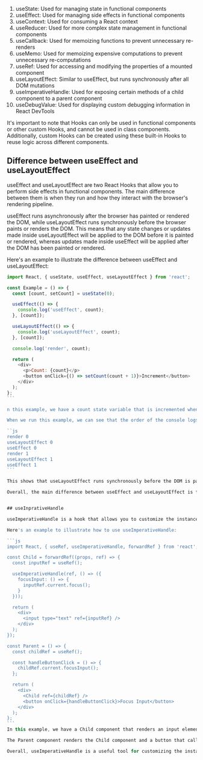 1. useState: Used for managing state in functional components
2. useEffect: Used for managing side effects in functional components
3. useContext: Used for consuming a React context
4. useReducer: Used for more complex state management in functional components
5. useCallback: Used for memoizing functions to prevent unnecessary re-renders
6. useMemo: Used for memoizing expensive computations to prevent unnecessary re-computations
7. useRef: Used for accessing and modifying the properties of a mounted component
8. useLayoutEffect: Similar to useEffect, but runs synchronously after all DOM mutations
9. useImperativeHandle: Used for exposing certain methods of a child component to a parent component
10. useDebugValue: Used for displaying custom debugging information in React DevTools


It's important to note that Hooks can only be used in functional components or other custom Hooks, and cannot be used in class components. Additionally, custom Hooks can be created using these built-in Hooks to reuse logic across different components.

## Difference between useEffect and useLayoutEffect

useEffect and useLayoutEffect are two React Hooks that allow you to perform side effects in functional components. The main difference between them is when they run and how they interact with the browser's rendering pipeline.

useEffect runs asynchronously after the browser has painted or rendered the DOM, while useLayoutEffect runs synchronously before the browser paints or renders the DOM. This means that any state changes or updates made inside useLayoutEffect will be applied to the DOM before it is painted or rendered, whereas updates made inside useEffect will be applied after the DOM has been painted or rendered.

Here's an example to illustrate the difference between useEffect and useLayoutEffect:
````js
import React, { useState, useEffect, useLayoutEffect } from 'react';

const Example = () => {
  const [count, setCount] = useState(0);

  useEffect(() => {
    console.log('useEffect', count);
  }, [count]);

  useLayoutEffect(() => {
    console.log('useLayoutEffect', count);
  }, [count]);

  console.log('render', count);

  return (
    <div>
      <p>Count: {count}</p>
      <button onClick={() => setCount(count + 1)}>Increment</button>
    </div>
  );
};
```

n this example, we have a count state variable that is incremented when the user clicks the "Increment" button. We're using useEffect and useLayoutEffect to log the current value of count when it changes.

When we run this example, we can see that the order of the console logs is:

``js
render 0
useLayoutEffect 0
useEffect 0
render 1
useLayoutEffect 1
useEffect 1
```

This shows that useLayoutEffect runs synchronously before the DOM is painted or rendered, and useEffect runs asynchronously after the DOM is painted or rendered.

Overall, the main difference between useEffect and useLayoutEffect is their timing and how they interact with the browser's rendering pipeline. In general, you should use useEffect for most side effects and useLayoutEffect only when you need to make updates that affect the layout of the page or interact with other browser APIs that depend on the layout.


## useInprativeHandle

useImperativeHandle is a hook that allows you to customize the instance value that is exposed to parent components when using ref on a child component. It is often used in conjunction with forwardRef, which allows a child component to receive a ref from its parent.

Here's an example to illustrate how to use useImperativeHandle:

```js
import React, { useRef, useImperativeHandle, forwardRef } from 'react';

const Child = forwardRef((props, ref) => {
  const inputRef = useRef();

  useImperativeHandle(ref, () => ({
    focusInput: () => {
      inputRef.current.focus();
    }
  }));

  return (
    <div>
      <input type="text" ref={inputRef} />
    </div>
  );
});

const Parent = () => {
  const childRef = useRef();

  const handleButtonClick = () => {
    childRef.current.focusInput();
  };

  return (
    <div>
      <Child ref={childRef} />
      <button onClick={handleButtonClick}>Focus Input</button>
    </div>
  );
};
```
In this example, we have a Child component that renders an input element and uses useImperativeHandle to customize the instance value that is exposed to the parent Parent component. We define a function called focusInput that calls the focus method on the input element using a useRef hook to access the DOM node.

The Parent component renders the Child component and a button that calls the focusInput method on the child ref when clicked. This allows the Parent component to trigger a method on the child component without needing to know the details of how the method is implemented.

Overall, useImperativeHandle is a useful tool for customizing the instance value that is exposed to parent components when using ref on a child component, allowing you to expose only the methods or properties that are needed by the parent component.





